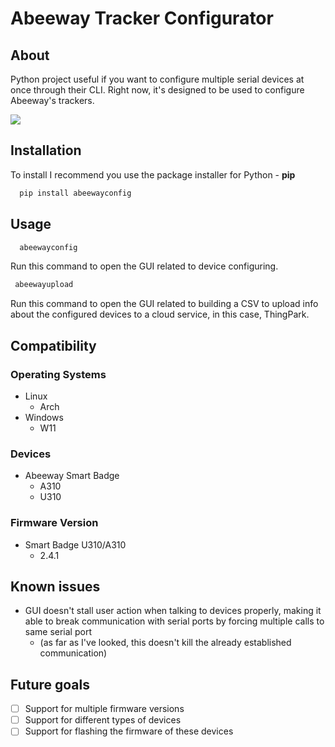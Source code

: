 # Abeeway Tracker Configurator

## About
Python project useful if you want to configure multiple serial devices at once through their CLI. Right now, it's designed to be used to configure Abeeway's trackers.

![](https://i.ibb.co/HptPP0S/Screenshot-2024-05-15-15-25-08.png)

## Installation

To install I recommend you use the package installer for Python - **pip**

```bash
  pip install abeewayconfig
```

## Usage

```bash
  abeewayconfig
```

Run this command to open the GUI related to device configuring.

```bash
 abeewayupload
```

Run this command to open the GUI related to building a CSV to upload info about the configured devices to a cloud service, in this case, ThingPark.

## Compatibility

### Operating Systems
- Linux
  - Arch
- Windows
  - W11

### Devices
- Abeeway Smart Badge
  - A310
  - U310

### Firmware Version
- Smart Badge U310/A310
  - 2.4.1

## Known issues
- GUI doesn't stall user action when talking to devices properly, making it able to break communication with serial ports by forcing multiple calls to same serial port
  - (as far as I've looked, this doesn't kill the already established communication)

## Future goals
- [ ] Support for multiple firmware versions
- [ ] Support for different types of devices
- [ ] Support for flashing the firmware of these devices

